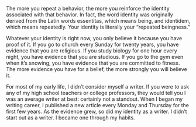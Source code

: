 The more you repeat a behavior, the more you reinforce the identity
associated with that behavior. In fact, the word identity was originally
derived from the Latin words essentitas, which means being, and
identidem, which means repeatedly. Your identity is literally your
“repeated beingness.”

Whatever your identity is right now, you only believe it because you
have proof of it. If you go to church every Sunday for twenty years, you
have evidence that you are religious. If you study biology for one hour
every night, you have evidence that you are studious. If you go to the
gym even when it’s snowing, you have evidence that you are
committed to fitness. The more evidence you have for a belief, the
more strongly you will believe it.

For most of my early life, I didn’t consider myself a writer. If you
were to ask any of my high school teachers or college professors, they
would tell you I was an average writer at best: certainly not a standout.
When I began my writing career, I published a new article every
Monday and Thursday for the first few years. As the evidence grew, so 
did my identity as a writer. I didn’t start out as a writer. I became  one 
through my habits.